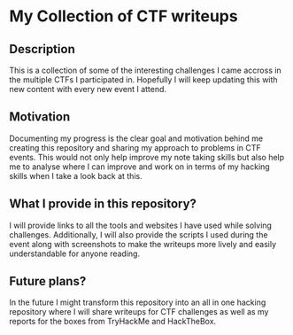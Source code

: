 # My Collection of CTF writeups

## Description 
This is a collection of some of the interesting challenges I came accross in the multiple CTFs I participated in. Hopefully I will keep updating this with new content with every new event I attend. 

## Motivation
Documenting my progress is the clear goal and motivation behind me creating this repository and sharing my approach to problems in CTF events. This would not only help improve my note taking skills but also help me to analyse where I can improve and work on in terms of my hacking skills when I take a look back at this.


## What I provide in this repository?
I will provide links to all the tools and websites I have used while solving challenges. Additionally, I will also provide the scripts I used during the event along with screenshots to make the writeups more lively and easily understandable for anyone reading.

## Future plans?
In the future I might transform this repository into an all in one hacking repository where I will share writeups for CTF challenges as well as my reports for the boxes from TryHackMe and HackTheBox.
